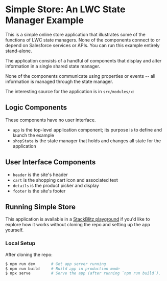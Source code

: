 # Simple Store: An LWC State Manager Example

This is a simple online store application that illustrates some of
the functions of LWC state managers. None of the components connect to 
or depend on Salesforce services or APIs. You can run this example entirely 
stand-alone.

The application consists of a handful of components that display and 
alter information in a single shared state manager.

None of the components communicate using properties or events --
all information is managed through the state manager.

The interesting source for the application is in `src/modules/x`:

## Logic Components

These components have no user interface. 

- `app` is the top-level application component; its purpose is to define and launch the example
- `shopState` is the state manager that holds and changes all state for the application

## User Interface Components
- `header` is the site's header
- `cart` is the shopping cart icon and associated text
- `details` is the product picker and display
- `footer` is the site's footer

## Running Simple Store

This application is available in a 
[StackBlitz playground](https://stackblitz.com/github/mburr-salesforce/tdx-state-manager-demo) 
if you'd like to explore how it works without cloning the repo and setting up the app yourself.

### Local Setup

After cloning the repo:

```sh
$ npm run dev       # Get app server running
$ npm run build     # Build app in production mode
$ npx serve         # Serve the app (after running `npm run build`).
```

